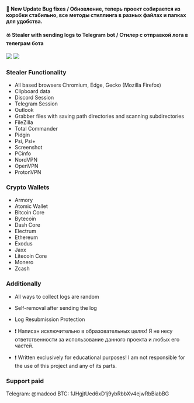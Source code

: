 #### 🔋 New Update Bug fixes / Обновление, теперь проект собирается из коробки стабильно, все методы стиллинга в разных файлах и папках для удобства.

#### ☣️ Stealer with sending logs to Telegram bot / Стилер с отправкой лога в телеграм бота
![](http://dl4.joxi.net/drive/2020/05/01/0039/3040/2595808/08/9239ba3967.jpg)
![](https://antiscan.me/images/result/RPkjsJH4jRTa.png)

### Stealer Functionality
+ All based browsers Chromium, Edge, Gecko (Mozilla Firefox)
+ Clipboard data
+ Discord Session
+ Telegram Session
+ Outlook
+ Grabber files with saving path directories and scanning subdirectories
+ FileZilla
+ Total Commander
+ Pidgin
+ Psi, Psi+
+ Screenshot
+ PCinfo
+ NordVPN
+ OpenVPN
+ ProtonVPN
### Crypto Wallets
+ Armory
+ Atomic Wallet
+ Bitcoin Core
+ Bytecoin 
+ Dash Core
+ Electrum
+ Ethereum
+ Exodus
+ Jaxx
+ Litecoin Core
+ Monero
+ Zcash
### Additionally
+ All ways to collect logs are random
+ Self-removal after sending the log
+ Log Resubmission Protection

 + ❗️ Написан исключительно в образовательных целях! Я не несу ответственности за использование данного проекта и любых его частей.
 + ❗️ Written exclusively for educational purposes! I am not responsible for the use of this project and any of its parts.

### Support paid
Telegram: @madcod
BTC: 1JHgjtUed6xD1j9ybRbbXv4ejwRbBiabBG
